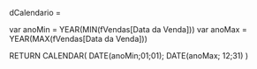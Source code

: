 dCalendario = 

var anoMin = YEAR(MIN(fVendas[Data da Venda]))
var anoMax = YEAR(MAX(fVendas[Data da Venda]))

RETURN CALENDAR(
    DATE(anoMin;01;01); 
    DATE(anoMax; 12;31)
)


